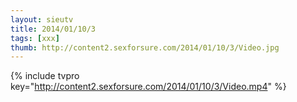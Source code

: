 ```yaml
--- 
layout: sieutv
title: 2014/01/10/3
tags: [xxx]
thumb: http://content2.sexforsure.com/2014/01/10/3/Video.jpg
---
```

{% include tvpro key="http://content2.sexforsure.com/2014/01/10/3/Video.mp4" %} 
